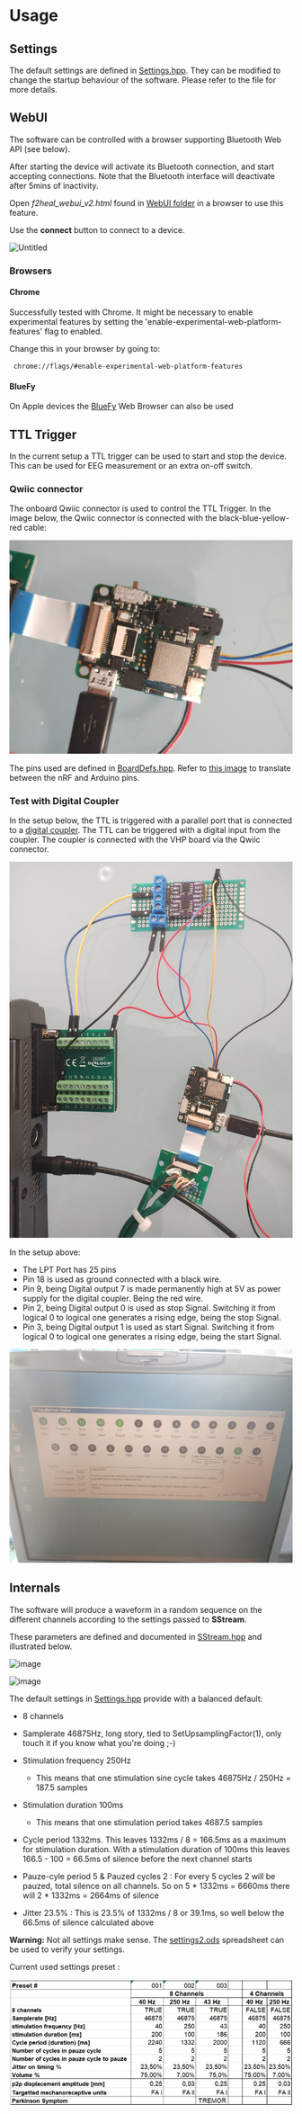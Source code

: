 # Usage

## Settings

The default settings are defined in [Settings.hpp](../VHP-Vibro-Glove2/Settings.hpp). They can be modified to change the startup behaviour of the software. Please refer to the file for more details.

## WebUI

The software can be controlled with a browser supporting Bluetooth Web API (see below).

After starting the device will activate its Bluetooth connection, and start accepting connections. Note that the Bluetooth interface will deactivate after 5mins of inactivity.

Open *f2heal_webui_v2.html*  found in [WebUI folder](../webui) in a browser to use this feature. 

Use the **connect** button to connect to a device.

![Untitled](https://github.com/F2HEAL/VHP-Vibro-Glove2/assets/18469570/8b7ff73a-4cba-4c3a-8cf3-60352a2c406f)


### Browsers

#### Chrome

Successfully tested with Chrome. It might be necessary to enable experimental features by setting the 'enable-experimental-web-platform-features' flag to enabled.

Change this in your browser by going to: 

     chrome://flags/#enable-experimental-web-platform-features

#### BlueFy

On Apple devices the [BlueFy](https://apps.apple.com/us/app/bluefy-web-ble-browser/id1492822055) Web Browser can also be used

## TTL Trigger

In the current setup a TTL trigger can be used to start and stop the device. This can be used for EEG measurement or an extra on-off switch.

### Qwiic connector

The onboard Qwiic connector is used to control the TTL Trigger. In the image below, the Qwiic connector is connected with the black-blue-yellow-red cable:

![image](img/nrf_qwiic.jpg)

The pins used are defined in [BoardDefs.hpp](../VHP-Vibro-Glove2/src/BoardDefs.hpp). Refer to [this image](img/AdaFruit-nRF52840.jpg) to translate between the nRF and Arduino pins. 

### Test with Digital Coupler

In the setup below, the TTL is triggered with a parallel port that is connected to a [digital coupler](http://www.analog.com/ADuM1201?doc=ADuM1200_1201.pdf). The TTL can be triggered with a digital input from the coupler. The coupler is connected with the VHP board via the Qwiic connector.

![image](img/dig-coupler_parport_nrf.jpg)

In the setup above:

* The LPT Port has 25 pins
* Pin 18 is used as ground connected with a black wire.
* Pin 9, being Digital output 7 is made permanently high at 5V as power supply for the digital coupler. Being the red wire.
* Pin 2, being Digital output 0 is used as stop Signal. Switching it from logical 0 to logical one generates a rising edge, being the stop Signal.
* Pin 3, being Digital output 1 is used as start Signal. Switching it from logical 0 to logical one generates a rising edge, being the start Signal.

![image](img/parport-screenshot.jpg)

## Internals

The software will produce a waveform in a random sequence on the different channels according to the settings passed to **SStream**.

These parameters are defined and documented in [SStream.hpp](VHP-Vibro-Glove2/SStream.hpp) and illustrated below.

![image](https://github.com/F2HEAL/VHP-Vibro-Glove2/assets/18469570/2a48a60a-b9d9-407f-b9bf-ead3eb6b7bac)

![image](https://github.com/F2HEAL/VHP-Vibro-Glove2/assets/18469570/fc01761d-4320-4044-b50b-c7768205cf2b)

 The default settings in [Settings.hpp](../VHP-Vibro-Glove2/Settings.hpp) provide with a balanced default:
 
 * 8 channels
 * Samplerate 46875Hz, long story, tied to SetUpsamplingFactor(1), only touch it if you know what you're doing ;-)
 * Stimulation frequency 250Hz

      * This means that one stimulation sine cycle takes  46875Hz / 250Hz = 187.5 samples
 * Stimulation duration 100ms
      * This means that one stimulation period takes 4687.5 samples

* Cycle period 1332ms. This leaves 1332ms / 8  = 166.5ms as a maximum for stimulation duration. With a stimulation duration of 100ms this leaves 166.5 - 100 = 66.5ms of silence before the next channel starts

* Pauze-cyle period 5 & Pauzed cycles 2 : For every 5 cycles 2 will be pauzed, total silence on all channels. So on 5 * 1332ms = 6660ms there will 2 * 1332ms = 2664ms of silence
* Jitter 23.5% : This is 23.5% of 1332ms / 8 or 39.1ms, so well below the 66.5ms of silence calculated above


**Warning:** Not all settings make sense. The [settings2.ods](settings2.ods) spreadsheet can be used to verify your settings.

Current used settings preset :

![image](https://github.com/F2HEAL/VHP-Vibro-Glove2/blob/main/doc/settings%20presets%20002.jpg)
